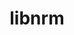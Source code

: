 ---
title: "libnrm"
layout: cache
categories: [package, develop-2023-12-03]
meta: {"versions": ["0.1.0"], "compilers": ["cce@=15.0.1", "gcc@=10.3.0", "gcc@=11.4.0", "gcc@=9.4.0", "oneapi@=2023.2.0"], "oss": ["rhel8", "sle_hpc15", "ubuntu20.04"], "platforms": ["linux"], "targets": ["neoverse_v1", "ppc64le", "x86_64_v3", "x86_64_v4", "zen4"], "stacks": ["e4s", "e4s-cray-rhel", "e4s-cray-sles", "e4s-neoverse_v1", "e4s-oneapi", "e4s-power", "root"], "num_specs": 6, "num_specs_by_stack": {"e4s-cray-rhel": 1, "root": 6, "e4s-cray-sles": 1, "e4s-neoverse_v1": 1, "e4s-power": 1, "e4s": 1, "e4s-oneapi": 1}}
spec_details: [{"hash": "arsr4auxsaglgkhwmclbexxrtpucwlud", "compiler": "cce@=15.0.1", "versions": ["0.1.0"], "os": "rhel8", "platform": "linux", "target": "zen4", "variants": ["build_system=autotools"], "stacks": ["e4s-cray-rhel", "root"], "size": "-", "tarball": "https://binaries.spack.io/releases/develop-2023-12-03/build_cache/linux-rhel8-zen4/cce-15.0.1/libnrm-0.1.0/linux-rhel8-zen4-cce-15.0.1-libnrm-0.1.0-arsr4auxsaglgkhwmclbexxrtpucwlud.spack"}, {"hash": "vfmrbjnxvnrp52y42qmsup6ioc4ps5zs", "compiler": "gcc@=10.3.0", "versions": ["0.1.0"], "os": "sle_hpc15", "platform": "linux", "target": "x86_64_v4", "variants": ["build_system=autotools"], "stacks": ["root", "e4s-cray-sles"], "size": "-", "tarball": "https://binaries.spack.io/releases/develop-2023-12-03/build_cache/linux-sle_hpc15-x86_64_v4/gcc-10.3.0/libnrm-0.1.0/linux-sle_hpc15-x86_64_v4-gcc-10.3.0-libnrm-0.1.0-vfmrbjnxvnrp52y42qmsup6ioc4ps5zs.spack"}, {"hash": "kn2zjypx3hrf4innicn3yh4pdwsfrbgk", "compiler": "gcc@=11.4.0", "versions": ["0.1.0"], "os": "ubuntu20.04", "platform": "linux", "target": "neoverse_v1", "variants": ["build_system=autotools"], "stacks": ["root", "e4s-neoverse_v1"], "size": "-", "tarball": "https://binaries.spack.io/releases/develop-2023-12-03/build_cache/linux-ubuntu20.04-neoverse_v1/gcc-11.4.0/libnrm-0.1.0/linux-ubuntu20.04-neoverse_v1-gcc-11.4.0-libnrm-0.1.0-kn2zjypx3hrf4innicn3yh4pdwsfrbgk.spack"}, {"hash": "n7aczflwjx5s4ise3zeqrnt3gbyaqyqw", "compiler": "gcc@=9.4.0", "versions": ["0.1.0"], "os": "ubuntu20.04", "platform": "linux", "target": "ppc64le", "variants": ["build_system=autotools"], "stacks": ["e4s-power", "root"], "size": "-", "tarball": "https://binaries.spack.io/releases/develop-2023-12-03/build_cache/linux-ubuntu20.04-ppc64le/gcc-9.4.0/libnrm-0.1.0/linux-ubuntu20.04-ppc64le-gcc-9.4.0-libnrm-0.1.0-n7aczflwjx5s4ise3zeqrnt3gbyaqyqw.spack"}, {"hash": "h7xz7dy6gf5tffnq5p2ci35uhr5iui7t", "compiler": "gcc@=11.4.0", "versions": ["0.1.0"], "os": "ubuntu20.04", "platform": "linux", "target": "x86_64_v3", "variants": ["build_system=autotools"], "stacks": ["root", "e4s"], "size": "-", "tarball": "https://binaries.spack.io/releases/develop-2023-12-03/build_cache/linux-ubuntu20.04-x86_64_v3/gcc-11.4.0/libnrm-0.1.0/linux-ubuntu20.04-x86_64_v3-gcc-11.4.0-libnrm-0.1.0-h7xz7dy6gf5tffnq5p2ci35uhr5iui7t.spack"}, {"hash": "hl6ocyvwc7jp746jhmqt5zbojdwrqyjg", "compiler": "oneapi@=2023.2.0", "versions": ["0.1.0"], "os": "ubuntu20.04", "platform": "linux", "target": "x86_64_v3", "variants": ["build_system=autotools"], "stacks": ["root", "e4s-oneapi"], "size": "-", "tarball": "https://binaries.spack.io/releases/develop-2023-12-03/build_cache/linux-ubuntu20.04-x86_64_v3/oneapi-2023.2.0/libnrm-0.1.0/linux-ubuntu20.04-x86_64_v3-oneapi-2023.2.0-libnrm-0.1.0-hl6ocyvwc7jp746jhmqt5zbojdwrqyjg.spack"}]
---